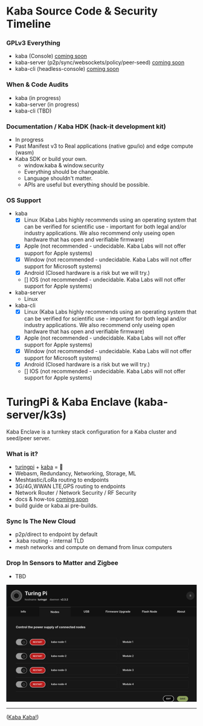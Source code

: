 # Kaba Source Code & Security Timeline

### GPLv3 Everything

- kaba (Console) [coming soon](https://github.com/kaba-labs)
- kaba-server (p2p/sync/websockets/policy/peer-seed) [coming soon](https://github.com/kaba-labs)
- kaba-cli (headless-console) [coming soon](https://github.com/kaba-labs)

### When & Code Audits

- kaba (in progress)
- kaba-server (in progress)
- kaba-cli (TBD)

### Documentation / Kaba HDK (hack-it development kit)

- In progress
- Past Manifest v3 to Real applications (native gpu/io) and edge compute (wasm)
- Kaba SDK or build your own.
  * window.kaba & window.security
  * Everything should be changeable.
  * Language shouldn't matter.
  * APIs are useful but everything should be possible.

### OS Support
* kaba
  - [x] Linux (Kaba Labs highly recommends using an operating system that can be verified for scientific use - important for both legal and/or industry applications. We also recommend only useing open hardware that has open and verifiable firmware)
  - [x] Apple (not recommended - undecidable. Kaba Labs will not offer support for Apple systems)
  - [x] Window (not recommended - undecidable. Kaba Labs will not offer support for Microsoft systems)
  - [x] Android  (Closed hardware is a risk but we will try.)
  - [] IOS (not recommended - undecidable. Kaba Labs will not offer support for Apple systems)
* kaba-server
  - Linux
* kaba-cli
   - [x] Linux (Kaba Labs highly recommends using an operating system that can be verified for scientific use - important for both legal and/or industry applications. We also recommend only useing open hardware that has open and verifiable firmware)
   - [x] Apple (not recommended - undecidable. Kaba Labs will not offer support for Apple systems)
   - [x] Window (not recommended - undecidable. Kaba Labs will not offer support for Microsoft systems)
   - [x] Android  (Closed hardware is a risk but we will try.)
   - [] IOS (not recommended - undecidable. Kaba Labs will not offer support for Apple systems)

# TuringPi & Kaba Enclave (kaba-server/k3s)

Kaba Enclave is a turnkey stack configuration for a Kaba cluster and seed/peer server.

### What is it?

- [turingpi](https://turingpi.com/) + [kaba](https://kaba.ai)  = 💝
- Webasm, Redundancy, Networking, Storage, ML
- Meshtastic/LoRa routing to endpoints
- 3G/4G,WWAN LTE,GPS routing to endpoints
- Network Router / Network Security / RF Security
- docs & how-tos [coming soon](https://github.com/kaba-labs)
- build guide or kaba.ai pre-builds.
  
### Sync Is The New Cloud

- p2p/direct to endpoint by default
- .kaba routing - internal TLD
- mesh networks and compute on demand from linux computers
 ### Drop In Sensors to Matter and Zigbee

 - TBD

![kaba-server-turing-pi](https://github.com/kaba-labs/.github/blob/main/profile/images/kaba-server-turing-pi.png?raw=true)


---

([Kaba Kaba!](https://kaba.ai))
